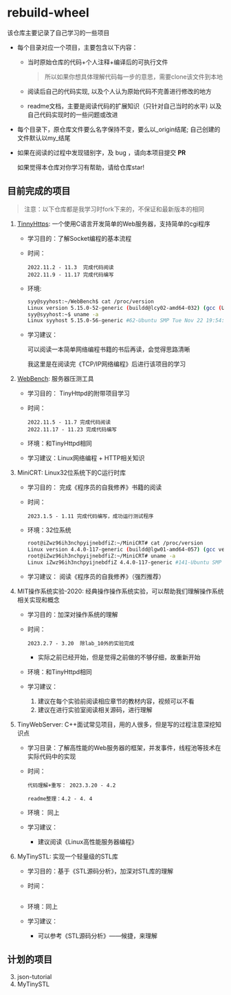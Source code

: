 # rebuild-wheel
该仓库主要记录了自己学习的一些项目

- 每个目录对应一个项目，主要包含以下内容：
    - 当时原始仓库的代码+个人注释+编译后的可执行文件

        > 所以如果你想具体理解代码每一步的意思，需要clone该文件到本地
    - 阅读后自己的代码实现, 以及个人认为原始代码不完善进行修改的地方
    - readme文档，主要是阅读代码的扩展知识（只针对自己当时的水平) 以及 自己代码实现时的一些问题或改进
- 每个目录下，原仓库文件要么名字保持不变，要么以_origin结尾; 自己创建的文件默认以my_结尾
- 如果在阅读的过程中发现错别字，及 bug ，请向本项目提交 **PR**

  如果觉得本仓库对你学习有帮助，请给仓库star!

## 目前完成的项目

> 注意：以下仓库都是我学习时fork下来的，不保证和最新版本的相同

1. [TinnyHttps](https://github.com/Syy-99/Tinyhttpd): 一个使用C语言开发简单的Web服务器，支持简单的cgi程序
    
    - 学习目的：了解Socket编程的基本流程
    
    - 时间：
        ```
        2022.11.2 - 11.3  完成代码阅读
        2022.11.9 - 11.17 完成代码编写
        ```
    - 环境:
        ```sh
        syy@syyhost:~/WebBench$ cat /proc/version
        Linux version 5.15.0-52-generic (buildd@lcy02-amd64-032) (gcc (Ubuntu 11.2.0-19ubuntu1) 11.2.0, GNU ld (GNU Binutils for Ubuntu) 2.38) #58-Ubuntu SMP Thu Oct 13 08:03:55 UTC 2022
        syy@syyhost:~$ uname -a
        Linux syyhost 5.15.0-56-generic #62-Ubuntu SMP Tue Nov 22 19:54:14 UTC 2022 x86_64 x86_64 x86_64 GNU/Linux
        ```
    - 学习建议：
        
        可以阅读一本简单网络编程书籍的书后再读，会觉得思路清晰

        我这里是在阅读完《TCP/IP网络编程》后进行该项目的学习
2. [WebBench](https://github.com/Syy-99/WebBench): 服务器压测工具

    - 学习目的： TinyHttpd的附带项目学习 

    - 时间：
        ```
        2022.11.5 - 11.7 完成代码阅读
        2022.11.17 - 11.23 完成代码编写
        ```

    - 环境：和TinyHttpd相同
    - 学习建议：Linux网络编程 + HTTP相关知识

3. MiniCRT: Linux32位系统下的C运行时库

    - 学习目的： 完成《程序员的自我修养》书籍的阅读

	- 时间：
		```
		2023.1.5 - 1.11 完成代码编写，成功运行测试程序
		```
	- 环境：32位系统
		```sh
		root@iZwz96ih3nchpyijnebdfiZ:~/MiniCRT# cat /proc/version
		Linux version 4.4.0-117-generic (buildd@lgw01-amd64-057) (gcc version 5.4.0 20160609 (Ubuntu 5.4.0-6ubuntu1~16.04.9) ) #141-Ubuntu SMP Tue Mar 13 12:01:47 UTC 2018
		root@iZwz96ih3nchpyijnebdfiZ:~/MiniCRT# uname -a
		Linux iZwz96ih3nchpyijnebdfiZ 4.4.0-117-generic #141-Ubuntu SMP Tue Mar 13 12:01:47 UTC 2018 i686 i686 i686 GNU/Linux
		```
	- 学习建议：
		阅读《程序员的自我修养》（强烈推荐）

4. MIT操作系统实验-2020: 经典操作操作系统实验，可以帮助我们理解操作系统相关实现和概念

    - 学习目的：加深对操作系统的理解

    - 时间：
        ```
        2023.2.7 - 3.20  除lab_10外的实验完成
        ```
        - 实际之前已经开始，但是觉得之前做的不够仔细，故重新开始
    - 环境：和TinyHttpd相同
    - 学习建议：
        1. 建议在每个实验前阅读相应章节的教材内容，视频可以不看
        2. 建议在进行实验室阅读相关源码，进行理解

5. TinyWebServer: C++面试常见项目，用的人很多，但是写的过程注意深挖知识点

    - 学习目录：了解高性能的Web服务器的框架，并发事件，线程池等技术在实际代码中的实现

    - 时间：
    
        ```
        代码理解+重写： 2023.3.20 - 4.2 

        readme整理：4.2 - 4. 4
        ```
    - 环境： 同上

    - 学习建议：

        - 建议阅读《Linux高性能服务器编程》

6. MyTinySTL: 实现一个轻量级的STL库

    - 学习目的：基于《STL源码分析》，加深对STL库的理解

    - 时间：

        ```
        ```

    - 环境：同上

    - 学习建议：
        
        - 可以参考《STL源码分析》——候捷，来理解
        
## 计划的项目

3. json-tutorial
4. MyTinySTL

